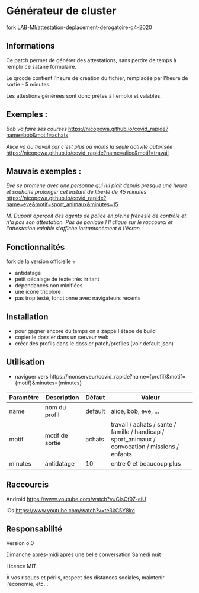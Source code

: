 
# Générateur de cluster

fork LAB-MI/attestation-deplacement-derogatoire-q4-2020


## Informations

Ce patch permet de générer des attestations, sans perdre de temps à remplir ce satané formulaire.

Le qrcode contient l'heure de création du fichier, remplacée par l'heure de sortie - 5 minutes.

Les attestions générées sont donc prêtes à l'emploi et valables.


## Exemples :

*Bob va faire ses courses*
https://nicopowa.github.io/covid_rapide?name=bob&motif=achats


*Alice va au travail car c'est plus ou moins la seule activité autorisée*
https://nicopowa.github.io/covid_rapide?name=alice&motif=travail


## Mauvais exemples :

*Eve se promène avec une personne qui lui plaît depuis presque une heure
et souhaite prolonger cet instant de liberté de 45 minutes*
https://nicopowa.github.io/covid_rapide?name=eve&motif=sport_animaux&minutes=15


*M. Dupont aperçoit des agents de police en pleine frénésie de contrôle et n'a pas son attestation.*
*Pas de panique ! Il clique sur le raccourci et l'attestation valable s'affiche instantanément à l'écran.*


## Fonctionnalités

fork de la version officielle +

- antidatage
- petit décalage de texte très irritant
- dépendances non minifiées
- une icône tricolore
- pas trop testé, fonctionne avec navigateurs récents


## Installation

- pour gagner encore du temps on a zappé l'étape de build
- copier le dossier dans un serveur web
- créer des profils dans le dossier patch/profiles (voir default.json)


## Utilisation

- naviguer vers https://monserveur/covid_rapide?name={profil}&motif={motif}&minutes={minutes}

|Paramètre|Description|Défaut|Valeur|
|--|--|--|--|
|name|nom du profil|default|alice, bob, eve, ...
|motif|motif de sortie|achats|travail / achats / sante / famille / handicap / sport_animaux / convocation / missions / enfants|
|minutes|antidatage|10|entre 0 et beaucoup plus


## Raccourcis

Android
https://www.youtube.com/watch?v=CIsCf97-eiU


iOs
https://www.youtube.com/watch?v=te3kC5Y8lrc


## Responsabilité

Version o.0

Dimanche après-midi après une belle conversation Samedi nuit

Licence MIT

À vos risques et périls, respect des distances sociales, maintenir l'économie, etc...